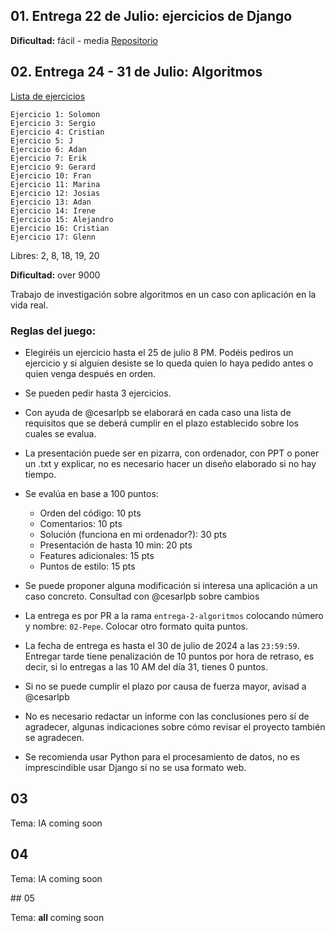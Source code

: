 ## 01. Entrega 22 de Julio: ejercicios de Django

**Dificultad:** fácil - media
[Repositorio](https://github.com/cesarlpb/entregable-22-jul-2024)

## 02. Entrega 24 - 31 de Julio: Algoritmos

[Lista de ejercicios](./02.algoritmos.md)

```plaintext
Ejercicio 1: Solomon
Ejercicio 3: Sergio
Ejercicio 4: Cristian
Ejercicio 5: J
Ejercicio 6: Adan
Ejercicio 7: Erik
Ejercicio 9: Gerard
Ejercicio 10: Fran
Ejercicio 11: Marina
Ejercicio 12: Josias
Ejercicio 13: Adan
Ejercicio 14: Irene
Ejercicio 15: Alejandro
Ejercicio 16: Cristian
Ejercicio 17: Glenn
```

Libres: 2, 8, 18, 19, 20

**Dificultad:** over 9000

Trabajo de investigación sobre algoritmos en un caso con aplicación en la vida real.

### Reglas del juego:

- Elegiréis un ejercicio hasta el 25 de julio 8 PM. Podéis pediros un ejercicio y si alguien desiste se lo queda quien lo haya pedido antes o quien venga después en orden.

- Se pueden pedir hasta 3 ejercicios.

- Con ayuda de @cesarlpb se elaborará en cada caso una lista de requisitos que se deberá cumplir en el plazo establecido sobre los cuales se evalua.

- La presentación puede ser en pizarra, con ordenador, con PPT o poner un .txt y explicar, no es necesario hacer un diseño elaborado si no hay tiempo.

- Se evalúa en base a 100 puntos: 
  - Orden del código:                     10 pts
  - Comentarios:                          10 pts
  - Solución (funciona en mi ordenador?): 30 pts
  - Presentación de hasta 10 min:         20 pts
  - Features adicionales:                 15 pts
  - Puntos de estilo:                     15 pts

- Se puede proponer alguna modificación si interesa una aplicación a un caso concreto. Consultad con @cesarlpb sobre cambios
- La entrega es por PR a la rama `entrega-2-algoritmos` colocando número y nombre: `02-Pepe`. Colocar otro formato quita puntos.
- La fecha de entrega es hasta el 30 de julio de 2024 a las `23:59:59`. Entregar tarde tiene penalización de 10 puntos por hora de retraso, es decir, si lo entregas a las 10 AM del día 31, tienes 0 puntos.
- Si no se puede cumplir el plazo por causa de fuerza mayor, avisad a @cesarlpb

- No es necesario redactar un informe con las conclusiones pero sí de agradecer, algunas indicaciones sobre cómo revisar el proyecto también se agradecen.

- Se recomienda usar Python para el procesamiento de datos, no es imprescindible usar Django si no se usa formato web.

## 03

Tema: IA
coming soon

## 04

Tema: IA
coming soon

## 05

Tema: __all__
coming soon